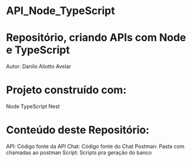 # API_Node_TypeScript

# Repositório, criando APIs com Node e TypeScript

Autor: Danilo Aliotto Avelar


# Projeto construído com:

Node
TypeScript
Nest

# Conteúdo deste Repositório:

API: Código fonte da API
Chat: Código fonte do Chat
Postman: Pasta com chamadas ao postman
Script: Scripts pra geração do banco
